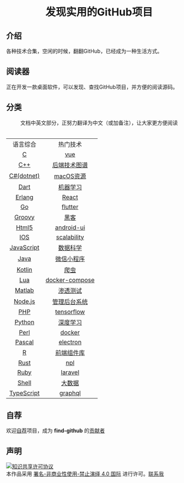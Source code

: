 <div align="center">
    <h1>发现实用的GitHub项目</h1>
</div>

## 介绍
各种技术合集，空闲的时候，翻翻GitHub，已经成为一种生活方式。
## 阅读器
正在开发一款桌面软件，可以发现、查找GitHub项目，并方便的阅读源码。

## 分类

<div align="center">
    文档中英文部分，正努力翻译为中文（或加备注），让大家更方便阅读
</div>
<br>
<div align="center">
    <table>
        <tr>
            <td align="center">语言综合</td>
            <td align="center">热门技术</td>
        </tr>       
        <tr>
            <td align="center"><a href="content/lang/c.md">C</a></td> 
            <td align="center"><a href="content/hot/vue.md">vue</a></td> 
        </tr>
        <tr>
            <td align="center"><a href="content/lang/cplus.md">C++</a></td> 
            <td align="center"><a href="content/hot/backend.md">后端技术图谱</a></td> 
        </tr>
        <tr>
            <td align="center"><a href="content/lang/csharp.md">C#(dotnet)</a></td> 
            <td align="center"><a href="content/hot/mac.md">macOS资源</a></td>
        </tr>
        <tr>
            <td align="center"><a href="content/lang/dart.md">Dart</a></td> 
            <td align="center"><a href="content/hot/achine-learning.md">机器学习</a></td> 
        </tr>
        <tr>
            <td align="center"><a href="content/lang/erlang.md">Erlang</a></td> 
            <td align="center"><a href="content/hot/react.md">React</a></td> 
        </tr>
        <tr>
            <td align="center"><a href="content/lang/go.md">Go</a></td> 
            <td align="center"><a href="content/hot/flutter.md">flutter</a></td> 
        </tr>
        <tr>
            <td align="center"><a href="content/lang/groovy.md">Groovy</a></td> 
            <td align="center"><a href="content/hot/hacking.md">黑客</a></td> 
        </tr>
        <tr>
            <td align="center"><a href="content/lang/html.md">Html5</a></td> 
            <td align="center"><a href="content/hot/android-ui.md">android-ui</a></td> 
        </tr>
        <tr>
            <td align="center"><a href="content/lang/ios.md">IOS</a></td> 
            <td align="center"><a href="content/hot/scalability.md">scalability</a></td> 
        </tr>        
        <tr>
            <td align="center"><a href="content/lang/javascript.md">JavaScript</a></td> 
            <td align="center"><a href="content/hot/datascience.md">数据科学</a></td> 
        </tr>
        <tr>
            <td align="center"><a href="content/lang/java.md">Java</a></td> 
            <td align="center"><a href="content/hot/wechat-weapp.md">微信小程序</a></td> 
        </tr>
        <tr>
            <td align="center"><a href="content/lang/kotlin.md">Kotlin</a></td> 
            <td align="center"><a href="content/hot/spider.md">爬虫</a></td> 
        </tr>
        <tr>
            <td align="center"><a href="content/lang/lua.md">Lua</a></td> 
            <td align="center"><a href="content/hot/docker-compose.md">docker-compose</a></td> 
        </tr>
        <tr>
            <td align="center"><a href="content/lang/matlab.md">Matlab</a></td> 
            <td align="center"><a href="content/hot/pentest.md">渗透测试</a></td> 
        </tr>
        <tr>
            <td align="center"><a href="content/lang/nodejs.md">Node.js</a></td> 
            <td align="center"><a href="content/hot/sysadmin.md">管理后台系统</a></td> 
        </tr>
        <tr>
            <td align="center"><a href="content/lang/php.md">PHP</a></td> 
            <td align="center"><a href="content/hot/tensorflow.md">tensorflow</a></td> 
        </tr>
        <tr>
            <td align="center"><a href="content/lang/python.md">Python</a></td> 
            <td align="center"><a href="content/hot/deep-learning.md">深度学习</a></td> 
        </tr>
        <tr>
            <td align="center"><a href="content/lang/perl.md">Perl</a></td> 
            <td align="center"><a href="content/hot/docker.md">docker</a></td> 
        </tr>
        <tr>
            <td align="center"><a href="content/lang/pascal.md">Pascal</a></td> 
            <td align="center"><a href="content/hot/electron.md">electron</a></td> 
        </tr>
        <tr>
            <td align="center"><a href="content/lang/r.md">R</a></td> 
            <td align="center"><a href="content/hot/frontend.md">前端组件库</a></td> 
        </tr>   
        <tr>
            <td align="center"><a href="content/lang/rust.md">Rust</a></td> 
            <td align="center"><a href="content/hot/npl.md">npl</a></td> 
        </tr>             
        <tr>
            <td align="center"><a href="content/lang/ruby.md">Ruby</a></td> 
            <td align="center"><a href="content/hot/laravel.md">laravel</a></td> 
        </tr>
        <tr>
            <td align="center"><a href="content/lang/shell.md">Shell</a></td> 
            <td align="center"><a href="content/hot/bigdata.md">大数据</a></td> 
        </tr>
        <tr>
            <td align="center"><a href="content/lang/typescript.md">TypeScript</a></td> 
            <td align="center"><a href="content/hot/graphql.md">graphql</a></td> 
        </tr>           
    </table>
</div>


## 自荐
欢迎[自荐](https://github.com/wallace5303/find-github/issues/new)项目，成为 **find-github** 的[贡献者](https://github.com/wallace5303/find-github/blob/master/content/contributors.md)

## 声明

<a rel="license" href="https://creativecommons.org/licenses/by-nc-nd/4.0/deed.zh"><img alt="知识共享许可协议" style="border-width: 0" src="https://licensebuttons.net/l/by-nc-nd/4.0/88x31.png"></a><br>本作品采用 <a rel="license" href="https://creativecommons.org/licenses/by-nc-nd/4.0/deed.zh">署名-非商业性使用-禁止演绎 4.0 国际</a> 进行许可。<a href="mailto:530353222@qq.com">联系我</a>
